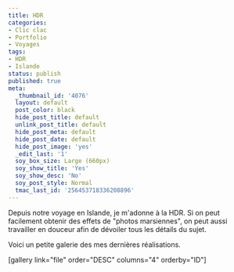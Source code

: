 ```yaml
---
title: HDR
categories:
- Clic clac
- Portfolio
- Voyages
tags:
- HDR
- Islande
status: publish
published: true
meta:
  _thumbnail_id: '4076'
  layout: default
  post_color: black
  hide_post_title: default
  unlink_post_title: default
  hide_post_meta: default
  hide_post_date: default
  hide_post_image: 'yes'
  _edit_last: '1'
  soy_box_size: Large (660px)
  soy_show_title: 'Yes'
  soy_show_desc: 'No'
  soy_post_style: Normal
  tmac_last_id: '256453718336208896'
---
```

Depuis notre voyage en Islande, je m'adonne à la HDR. Si on peut facilement obtenir des effets de "photos marsiennes", on peut aussi travailler en douceur afin de dévoiler tous les détails du sujet.

Voici un petite galerie des mes dernières réalisations.

<!--more-->

[gallery link="file" order="DESC" columns="4" orderby="ID"]
